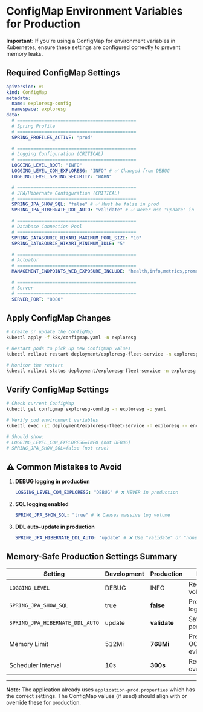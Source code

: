 # ConfigMap Environment Variables for Production

**Important:** If you're using a ConfigMap for environment variables in Kubernetes, ensure these settings are configured correctly to prevent memory leaks.

## Required ConfigMap Settings

```yaml
apiVersion: v1
kind: ConfigMap
metadata:
  name: exploresg-config
  namespace: exploresg
data:
  # ============================================
  # Spring Profile
  # ============================================
  SPRING_PROFILES_ACTIVE: "prod"

  # ============================================
  # Logging Configuration (CRITICAL)
  # ============================================
  LOGGING_LEVEL_ROOT: "INFO"
  LOGGING_LEVEL_COM_EXPLORESG: "INFO" # ✅ Changed from DEBUG
  LOGGING_LEVEL_SPRING_SECURITY: "WARN"

  # ============================================
  # JPA/Hibernate Configuration (CRITICAL)
  # ============================================
  SPRING_JPA_SHOW_SQL: "false" # ✅ Must be false in prod
  SPRING_JPA_HIBERNATE_DDL_AUTO: "validate" # ✅ Never use "update" in prod

  # ============================================
  # Database Connection Pool
  # ============================================
  SPRING_DATASOURCE_HIKARI_MAXIMUM_POOL_SIZE: "10"
  SPRING_DATASOURCE_HIKARI_MINIMUM_IDLE: "5"

  # ============================================
  # Actuator
  # ============================================
  MANAGEMENT_ENDPOINTS_WEB_EXPOSURE_INCLUDE: "health,info,metrics,prometheus"

  # ============================================
  # Server
  # ============================================
  SERVER_PORT: "8080"
```

## Apply ConfigMap Changes

```bash
# Create or update the ConfigMap
kubectl apply -f k8s/configmap.yaml -n exploresg

# Restart pods to pick up new ConfigMap values
kubectl rollout restart deployment/exploresg-fleet-service -n exploresg

# Monitor the restart
kubectl rollout status deployment/exploresg-fleet-service -n exploresg
```

## Verify ConfigMap Settings

```bash
# Check current ConfigMap
kubectl get configmap exploresg-config -n exploresg -o yaml

# Verify pod environment variables
kubectl exec -it deployment/exploresg-fleet-service -n exploresg -- env | grep -E "LOGGING|JPA|SQL"

# Should show:
# LOGGING_LEVEL_COM_EXPLORESG=INFO (not DEBUG)
# SPRING_JPA_SHOW_SQL=false (not true)
```

## ⚠️ Common Mistakes to Avoid

1. **DEBUG logging in production**

   ```yaml
   LOGGING_LEVEL_COM_EXPLORESG: "DEBUG" # ❌ NEVER in production
   ```

2. **SQL logging enabled**

   ```yaml
   SPRING_JPA_SHOW_SQL: "true" # ❌ Causes massive log volume
   ```

3. **DDL auto-update in production**
   ```yaml
   SPRING_JPA_HIBERNATE_DDL_AUTO: "update" # ❌ Use "validate" or "none"
   ```

## Memory-Safe Production Settings Summary

| Setting                         | Development | Production   | Reason                |
| ------------------------------- | ----------- | ------------ | --------------------- |
| `LOGGING_LEVEL`                 | DEBUG       | INFO         | Reduce log volume     |
| `SPRING_JPA_SHOW_SQL`           | true        | **false**    | Prevent SQL log flood |
| `SPRING_JPA_HIBERNATE_DDL_AUTO` | update      | **validate** | Safety + performance  |
| Memory Limit                    | 512Mi       | **768Mi**    | Prevent OOM evictions |
| Scheduler Interval              | 10s         | **300s**     | Reduce overhead       |

---

**Note:** The application already uses `application-prod.properties` which has the correct settings. The ConfigMap values (if used) should align with or override these for production.
